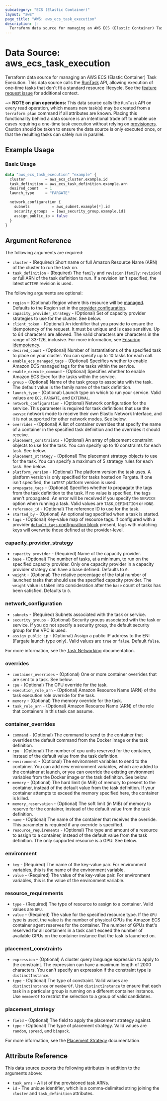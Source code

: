 ```yaml
---
subcategory: "ECS (Elastic Container)"
layout: "aws"
page_title: "AWS: aws_ecs_task_execution"
description: |-
  Terraform data source for managing an AWS ECS (Elastic Container) Task Execution.
---
```


# Data Source: aws_ecs_task_execution

Terraform data source for managing an AWS ECS (Elastic Container) Task Execution. This data source calls the [RunTask](https://docs.aws.amazon.com/AmazonECS/latest/APIReference/API_RunTask.html) API, allowing execution of one-time tasks that don't fit a standard resource lifecycle. See the [feature request issue](https://github.com/hashicorp/terraform-provider-aws/issues/1703) for additional context.

~> **NOTE on plan operations:** This data source calls the `RunTask` API on every read operation, which means new task(s) may be created from a `terraform plan` command if all attributes are known. Placing this functionality behind a data source is an intentional trade off to enable use cases requiring a one-time task execution without relying on [provisioners](https://developer.hashicorp.com/terraform/language/resources/provisioners/syntax). Caution should be taken to ensure the data source is only executed once, or that the resulting tasks can safely run in parallel.

## Example Usage

### Basic Usage

```terraform
data "aws_ecs_task_execution" "example" {
  cluster         = aws_ecs_cluster.example.id
  task_definition = aws_ecs_task_definition.example.arn
  desired_count   = 1
  launch_type     = "FARGATE"

  network_configuration {
    subnets          = aws_subnet.example[*].id
    security_groups  = [aws_security_group.example.id]
    assign_public_ip = false
  }
}
```

## Argument Reference

The following arguments are required:

* `cluster` - (Required) Short name or full Amazon Resource Name (ARN) of the cluster to run the task on.
* `task_definition` - (Required) The `family` and `revision` (`family:revision`) or full ARN of the task definition to run. If a revision isn't specified, the latest `ACTIVE` revision is used.

The following arguments are optional:

* `region` – (Optional) Region where this resource will be [managed](https://docs.aws.amazon.com/general/latest/gr/rande.html#regional-endpoints). Defaults to the Region set in the [provider configuration](https://registry.terraform.io/providers/hashicorp/aws/latest/docs#aws-configuration-reference).
* `capacity_provider_strategy` - (Optional) Set of capacity provider strategies to use for the cluster. See below.
* `client_token` - (Optional) An identifier that you provide to ensure the idempotency of the request. It must be unique and is case sensitive. Up to 64 characters are allowed. The valid characters are characters in the range of 33-126, inclusive. For more information, see [Ensuring idempotency](https://docs.aws.amazon.com/AmazonECS/latest/APIReference/ECS_Idempotency.html).
* `desired_count` - (Optional) Number of instantiations of the specified task to place on your cluster. You can specify up to 10 tasks for each call.
* `enable_ecs_managed_tags` - (Optional) Specifies whether to enable Amazon ECS managed tags for the tasks within the service.
* `enable_execute_command` - (Optional) Specifies whether to enable Amazon ECS Exec for the tasks within the service.
* `group` - (Optional) Name of the task group to associate with the task. The default value is the family name of the task definition.
* `launch_type` - (Optional) Launch type on which to run your service. Valid values are `EC2`, `FARGATE`, and `EXTERNAL`.
* `network_configuration` - (Optional) Network configuration for the service. This parameter is required for task definitions that use the `awsvpc` network mode to receive their own Elastic Network Interface, and it is not supported for other network modes. See below.
* `overrides` - (Optional) A list of container overrides that specify the name of a container in the specified task definition and the overrides it should receive.
* `placement_constraints` - (Optional) An array of placement constraint objects to use for the task. You can specify up to 10 constraints for each task. See below.
* `placement_strategy` - (Optional) The placement strategy objects to use for the task. You can specify a maximum of 5 strategy rules for each task. See below.
* `platform_version` - (Optional) The platform version the task uses. A platform version is only specified for tasks hosted on Fargate. If one isn't specified, the `LATEST` platform version is used.
* `propagate_tags` - (Optional) Specifies whether to propagate the tags from the task definition to the task. If no value is specified, the tags aren't propagated. An error will be received if you specify the `SERVICE` option when running a task. Valid values are `TASK_DEFINITION` or `NONE`.
* `reference_id` - (Optional) The reference ID to use for the task.
* `started_by` - (Optional) An optional tag specified when a task is started.
* `tags` - (Optional) Key-value map of resource tags. If configured with a provider [`default_tags` configuration block](https://registry.terraform.io/providers/hashicorp/aws/latest/docs#default_tags-configuration-block) present, tags with matching keys will overwrite those defined at the provider-level.

### capacity_provider_strategy

* `capacity_provider` - (Required) Name of the capacity provider.
* `base` - (Optional) The number of tasks, at a minimum, to run on the specified capacity provider. Only one capacity provider in a capacity provider strategy can have a base defined. Defaults to `0`.
* `weight` - (Optional) The relative percentage of the total number of launched tasks that should use the specified capacity provider. The `weight` value is taken into consideration after the `base` count of tasks has been satisfied. Defaults to `0`.

### network_configuration

* `subnets` - (Required) Subnets associated with the task or service.
* `security_groups` - (Optional) Security groups associated with the task or service. If you do not specify a security group, the default security group for the VPC is used.
* `assign_public_ip` - (Optional) Assign a public IP address to the ENI (Fargate launch type only). Valid values are `true` or `false`. Default `false`.

For more information, see the [Task Networking](https://docs.aws.amazon.com/AmazonECS/latest/developerguide/task-networking.html) documentation.

### overrides

* `container_overrides` - (Optional) One or more container overrides that are sent to a task. See below.
* `cpu` - (Optional) The CPU override for the task.
* `execution_role_arn` - (Optional) Amazon Resource Name (ARN) of the task execution role override for the task.
* `memory` - (Optional) The memory override for the task.
* `task_role_arn` - (Optional) Amazon Resource Name (ARN) of the role that containers in this task can assume.

### container_overrides

* `command` - (Optional) The command to send to the container that overrides the default command from the Docker image or the task definition.
* `cpu` - (Optional) The number of cpu units reserved for the container, instead of the default value from the task definition.
* `environment` - (Optional) The environment variables to send to the container. You can add new environment variables, which are added to the container at launch, or you can override the existing environment variables from the Docker image or the task definition. See below.
* `memory` - (Optional) The hard limit (in MiB) of memory to present to the container, instead of the default value from the task definition. If your container attempts to exceed the memory specified here, the container is killed.
* `memory_reservation` - (Optional) The soft limit (in MiB) of memory to reserve for the container, instead of the default value from the task definition.
* `name` - (Optional) The name of the container that receives the override. This parameter is required if any override is specified.
* `resource_requirements` - (Optional) The type and amount of a resource to assign to a container, instead of the default value from the task definition. The only supported resource is a GPU. See below.

### environment

* `key` - (Required) The name of the key-value pair. For environment variables, this is the name of the environment variable.
* `value` - (Required) The value of the key-value pair. For environment variables, this is the value of the environment variable.

### resource_requirements

* `type` - (Required) The type of resource to assign to a container. Valid values are `GPU`.
* `value` - (Required) The value for the specified resource type. If the `GPU` type is used, the value is the number of physical GPUs the Amazon ECS container agent reserves for the container. The number of GPUs that's reserved for all containers in a task can't exceed the number of available GPUs on the container instance that the task is launched on.

### placement_constraints

* `expression` - (Optional) A cluster query language expression to apply to the constraint. The expression can have a maximum length of 2000 characters. You can't specify an expression if the constraint type is `distinctInstance`.
* `type` - (Optional) The type of constraint. Valid values are `distinctInstance` or `memberOf`. Use `distinctInstance` to ensure that each task in a particular group is running on a different container instance. Use `memberOf` to restrict the selection to a group of valid candidates.

### placement_strategy

* `field` - (Optional) The field to apply the placement strategy against.
* `type` - (Optional) The type of placement strategy. Valid values are `random`, `spread`, and `binpack`.

For more information, see the [Placement Strategy](https://docs.aws.amazon.com/AmazonECS/latest/APIReference/API_PlacementStrategy.html) documentation.

## Attribute Reference

This data source exports the following attributes in addition to the arguments above:

* `task_arns` - A list of the provisioned task ARNs.
* `id` - The unique identifier, which is a comma-delimited string joining the `cluster` and `task_definition` attributes.
